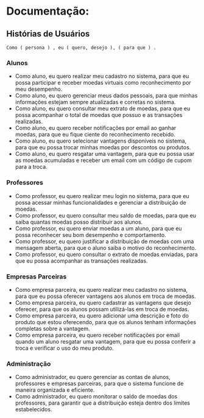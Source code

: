 # Documentação: 

## Histórias de Usuários

``` 
Como ( persona ) , eu ( quero, desejo ), ( para que ) .
```

### Alunos
- Como aluno, eu quero realizar meu cadastro no sistema, para que eu possa participar e receber moedas virtuais como reconhecimento por meu desempenho.
- Como aluno, eu quero gerenciar meus dados pessoais, para que minhas informações estejam sempre atualizadas e corretas no sistema.
- Como aluno, eu quero consultar meu extrato de moedas, para que eu possa acompanhar o total de moedas que possuo e as transações realizadas.
- Como aluno, eu quero receber notificações por email ao ganhar moedas, para que eu fique ciente do reconhecimento recebido.
- Como aluno, eu quero selecionar vantagens disponíveis no sistema, para que eu possa trocar minhas moedas por descontos ou produtos.
- Como aluno, eu quero resgatar uma vantagem, para que eu possa usar as moedas acumuladas e receber um email com um código de cupom para a troca.

### Professores
- Como professor, eu quero realizar meu login no sistema, para que eu possa acessar minhas funcionalidades e gerenciar a distribuição de moedas.
- Como professor, eu quero consultar meu saldo de moedas, para que eu saiba quantas moedas posso distribuir aos alunos.
- Como professor, eu quero enviar moedas a um aluno, para que eu possa reconhecer seu bom desempenho e comportamento.
- Como professor, eu quero justificar a distribuição de moedas com uma mensagem aberta, para que o aluno saiba o motivo do reconhecimento.
- Como professor, eu quero consultar o extrato de moedas enviadas, para que eu possa acompanhar as transações realizadas.

### Empresas Parceiras
- Como empresa parceira, eu quero realizar meu cadastro no sistema, para que eu possa oferecer vantagens aos alunos em troca de moedas.
- Como empresa parceira, eu quero cadastrar as vantagens que desejo oferecer, para que os alunos possam utilizá-las em troca de moedas.
- Como empresa parceira, eu quero adicionar uma descrição e foto do produto que estou oferecendo, para que os alunos tenham informações completas sobre a vantagem.
- Como empresa parceira, eu quero receber notificações por email quando um aluno resgatar uma vantagem, para que eu possa conferir a troca e verificar o uso do meu produto.

### Administração
- Como administrador, eu quero gerenciar as contas de alunos, professores e empresas parceiras, para que o sistema funcione de maneira organizada e eficiente.
- Como administrador, eu quero monitorar o saldo de moedas dos professores, para garantir que a distribuição esteja dentro dos limites estabelecidos.